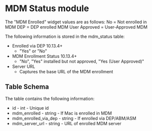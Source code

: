 MDM Status module
================
The "MDM Enrolled" widget values are as follows:
  No = Not enrolled in MDM
  DEP = DEP enrolled MDM
  User Approved = User-Approved MDM

The following information is stored in the mdm_status table:

* Enrolled via DEP 10.13.4+
	- "Yes" or "No"
* MDM Enrollment Status 10.13.4+
	- "No", "Yes" installed but not approved, "Yes (User Approved)"
* Server URL
    - Captures the base URL of the MDM enrollment

Table Schema
---

The table contains the following information:

* id - int - Unique id
* mdm_enrolled - string - If Mac is enrolled in MDM
* mdm_enrolled_via_dep - string - If enrolled via DEP/ABM/ASM
* mdm_server_url - string - URL of enrolled MDM server